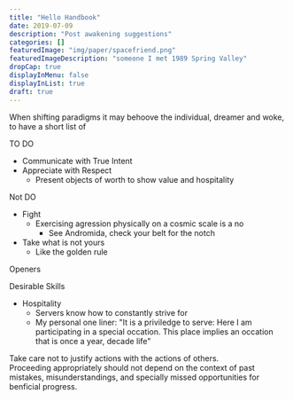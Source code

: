 ```yaml
---
title: "Hello Handbook"
date: 2019-07-09
description: "Post awakening suggestions"
categories: []
featuredImage: "img/paper/spacefriend.png"
featuredImageDescription: "someone I met 1989 Spring Valley"
dropCap: true
displayInMenu: false
displayInList: true
draft: true
---
```


When shifting paradigms it may behoove the individual, dreamer and woke, to have a short list of 


TO DO  
- Communicate with True Intent
- Appreciate with Respect
    - Present objects of worth to show value and hospitality


Not DO  
- Fight
    - Exercising agression physically on a cosmic scale is a no
        - See Andromida, check your belt for the notch
- Take what is not yours  
    - Like the golden rule

Openers

Desirable Skills
- Hospitality
    - Servers know how to constantly strive for 
    - My personal one liner: "It is a priviledge to serve: Here I am participating in a special occation. This place implies an occation that is once a year, decade life"


Take care not to justify actions with the actions of others.  
Proceeding appropriately should not depend on the context of past mistakes, misunderstandings, and specially missed opportunities for benficial progress.  